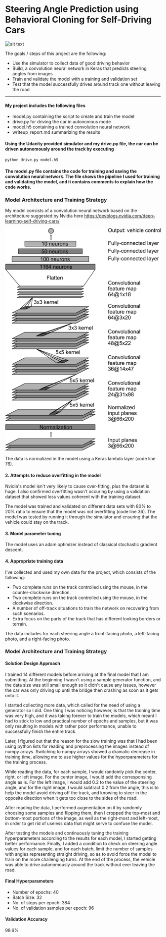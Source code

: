 [//]: # (Image References)

[image1]: ./pictures/cnn-architecture-624x890.png "Model Architecture"
[image2]: ./pictures/prev.gif "Video Preview"

# **Steering Angle Prediction using Behavioral Cloning for Self-Driving Cars** 

![alt text][image2]

The goals / steps of this project are the following:
* Use the simulator to collect data of good driving behavior
* Build, a convolution neural network in Keras that predicts steering angles from images
* Train and validate the model with a training and validation set
* Test that the model successfully drives around track one without leaving the road

---
#### My project includes the following files

* model.py containing the script to create and train the model
* drive.py for driving the car in autonomous mode
* model.h5 containing a trained convolution neural network 
* writeup_report.md summarizing the results

#### Using the Udacity provided simulator and my drive.py file, the car can be driven autonomously around the track by executing 
```sh
python drive.py model.h5
```

#### The model.py file contains the code for training and saving the convolution neural network. The file shows the pipeline I used for training and validating the model, and it contains comments to explain how the code works.

### Model Architecture and Training Strategy

My model consists of a convolution neural network based on the architecture suggested by Nvidia here https://devblogs.nvidia.com/deep-learning-self-driving-cars/

![alt text][image1]

The data is normalized in the model using a Keras lambda layer (code line 76). 

#### 2. Attempts to reduce overfitting in the model

Nvidia's model isn't very likely to cause over-fitting, plus the dataset is huge. I also confirmed overfitting wasn't occuring by using a validation dataset that showed loss values coherent with the training dataset.

The model was trained and validated on different data sets with 80% to 20% ratio to ensure that the model was not overfitting (code line 36). The model was tested by running it through the simulator and ensuring that the vehicle could stay on the track.

#### 3. Model parameter tuning

The model uses an adam optimizer instead of classical stochastic gradient descent.

#### 4. Appropriate training data

I've collected and used my own data for the project, which consists of the following:
- Two complete runs on the track controlled using the mouse, in the counter-clockwise direction.
- Two complete runs on the track controlled using the mouse, in the clockwise direction.
- A number of off-track situations to train the network on recovering from such scenarios.
- Extra focus on the parts of the track that has different looking borders or terrain.

The data includes for each steering angle a front-facing photo, a left-facing photo, and a right-facing photo.

### Model Architecture and Training Strategy

#### Solution Design Approach

I trained 14 different models before arriving at the final model that I am submitting. At the beginning I wasn't using a sample generator function, and the data size was still small enough so it didn't cause any issues, however the car was only driving up until the bridge then crashing as soon as it gets onto it.

I started collecting more data, which called for the need of using a generator so I did. One thing I was noticing however, is that the training time was very high, and it was taking forever to train the models, which meant I had to stick to low and practical number of epochs and samples, but it was only resulting in models with rather poor performance, unable to successfully finish the entire track.

Later, I figured out that the reason for the slow training was that I had been using python lists for reading and preprocessing the images instead of numpy arrays. Switching to numpy arrays showed a dramatic decrease in training time, allowing me to use higher values for the hyperparameters for the training process.

While reading the data, for each sample, I would randomly pick the center, right, or left image. For the center image, I would add the corresponsing angle as is. For the left image, I would add 0.2 to the value of the steering angle, and for the right image, I would subtract 0.2 from the angle, this is to help the model avoid driving off the track, and knowing to steer in the opposite direction when it gets too close to the sides of the road.

After reading the data, I performed augmentation on it by randomly choosing some samples and flipping them, then I cropped the top-most and bottom-most portions of the image, as well as the right-most and left-most, in order to get rid of useless data that might serve to confuse the model.

After testing the models and continuously tuning the training hyperparameters according to the results for each model, I started getting better performance. Finally, I added a condition to check on steering angle values for each sample, and for each batch, limit the number of samples with angles representing straight driving, so as to avoid force the model to train on the more challenging turns. At the end of the process, the vehicle was able to drive autonomously around the track without ever leaving the road.

#### Final Hyperparameters
- Number of epochs: 40
- Batch Size: 32
- No. of steps per epoch: 384
- No. of validation samples per epoch: 96

#### Validation Accuracy
98.6%
